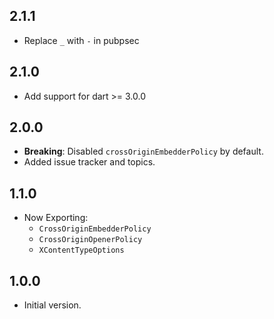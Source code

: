 ## 2.1.1

- Replace `_` with `-` in pubpsec 

## 2.1.0

- Add support for dart >= 3.0.0

## 2.0.0

- **Breaking**: Disabled `crossOriginEmbedderPolicy` by default.
- Added issue tracker and topics.

## 1.1.0

- Now Exporting:
  - `CrossOriginEmbedderPolicy`
  - `CrossOriginOpenerPolicy`
  - `XContentTypeOptions`

## 1.0.0

- Initial version.
